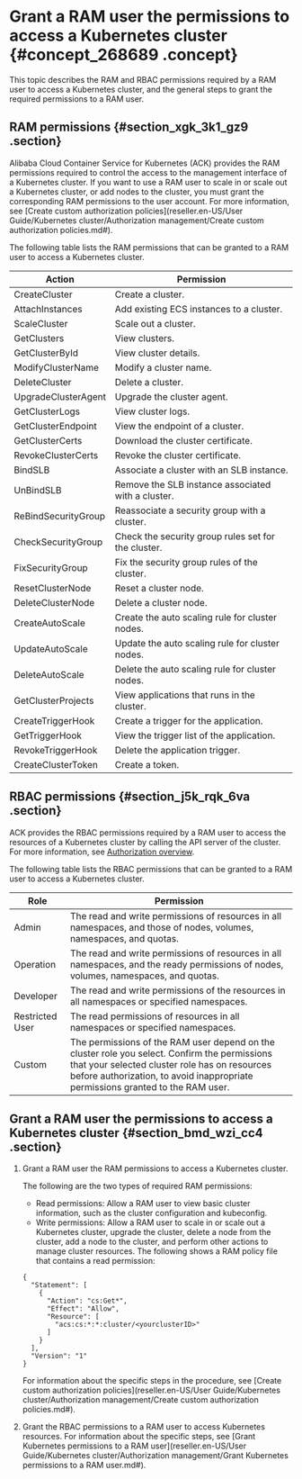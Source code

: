 # Grant a RAM user the permissions to access a Kubernetes cluster {#concept_268689 .concept}

This topic describes the RAM and RBAC permissions required by a RAM user to access a Kubernetes cluster, and the general steps to grant the required permissions to a RAM user.

## RAM permissions {#section_xgk_3k1_gz9 .section}

Alibaba Cloud Container Service for Kubernetes \(ACK\) provides the RAM permissions required to control the access to the management interface of a Kubernetes cluster. If you want to use a RAM user to scale in or scale out a Kubernetes cluster, or add nodes to the cluster, you must grant the corresponding RAM permissions to the user account. For more information, see [Create custom authorization policies](reseller.en-US/User Guide/Kubernetes cluster/Authorization management/Create custom authorization policies.md#).

The following table lists the RAM permissions that can be granted to a RAM user to access a Kubernetes cluster.

|Action|Permission|
|------|----------|
|CreateCluster|Create a cluster.|
|AttachInstances|Add existing ECS instances to a cluster.|
|ScaleCluster|Scale out a cluster.|
|GetClusters|View clusters.|
|GetClusterById|View cluster details.|
|ModifyClusterName|Modify a cluster name.|
|DeleteCluster|Delete a cluster.|
|UpgradeClusterAgent|Upgrade the cluster agent.|
|GetClusterLogs|View cluster logs.|
|GetClusterEndpoint|View the endpoint of a cluster.|
|GetClusterCerts|Download the cluster certificate.|
|RevokeClusterCerts|Revoke the cluster certificate.|
|BindSLB|Associate a cluster with an SLB instance.|
|UnBindSLB|Remove the SLB instance associated with a cluster.|
|ReBindSecurityGroup|Reassociate a security group with a cluster.|
|CheckSecurityGroup|Check the security group rules set for the cluster.|
|FixSecurityGroup|Fix the security group rules of the cluster.|
|ResetClusterNode|Reset a cluster node.|
|DeleteClusterNode|Delete a cluster node.|
|CreateAutoScale|Create the auto scaling rule for cluster nodes.|
|UpdateAutoScale|Update the auto scaling rule for cluster nodes.|
|DeleteAutoScale|Delete the auto scaling rule for cluster nodes.|
|GetClusterProjects|View applications that runs in the cluster.|
|CreateTriggerHook|Create a trigger for the application.|
|GetTriggerHook|View the trigger list of the application.|
|RevokeTriggerHook|Delete the application trigger.|
|CreateClusterToken|Create a token.|

## RBAC permissions {#section_j5k_rqk_6va .section}

ACK provides the RBAC permissions required by a RAM user to access the resources of a Kubernetes cluster by calling the API server of the cluster. For more information, see [Authorization overview](https://kubernetes.io/docs/reference/access-authn-authz/authorization/).

The following table lists the RBAC permissions that can be granted to a RAM user to access a Kubernetes cluster.

|Role|Permission|
|----|----------|
|Admin|The read and write permissions of resources in all namespaces, and those of nodes, volumes, namespaces, and quotas.|
|Operation|The read and write permissions of resources in all namespaces, and the ready permissions of nodes, volumes, namespaces, and quotas.|
|Developer|The read and write permissions of the resources in all namespaces or specified namespaces.|
|Restricted User|The read permissions of resources in all namespaces or specified namespaces.|
|Custom|The permissions of the RAM user depend on the cluster role you select. Confirm the permissions that your selected cluster role has on resources before authorization, to avoid inappropriate permissions granted to the RAM user.|

## Grant a RAM user the permissions to access a Kubernetes cluster {#section_bmd_wzi_cc4 .section}

1.  Grant a RAM user the RAM permissions to access a Kubernetes cluster.

    The following are the two types of required RAM permissions:

    -   Read permissions: Allow a RAM user to view basic cluster information, such as the cluster configuration and kubeconfig.
    -   Write permissions: Allow a RAM user to scale in or scale out a Kubernetes cluster, upgrade the cluster, delete a node from the cluster, add a node to the cluster, and perform other actions to manage cluster resources.
    The following shows a RAM policy file that contains a read permission:

    ``` {#codeblock_kqa_gd1_gr2}
    {
      "Statement": [
        {
          "Action": "cs:Get*",
          "Effect": "Allow",
          "Resource": [
            "acs:cs:*:*:cluster/<yourclusterID>"
          ]
        }
      ],
      "Version": "1"
    }
    ```

    For information about the specific steps in the procedure, see [Create custom authorization policies](reseller.en-US/User Guide/Kubernetes cluster/Authorization management/Create custom authorization policies.md#).

2.  Grant the RBAC permissions to a RAM user to access Kubernetes resources. For information about the specific steps, see [Grant Kubernetes permissions to a RAM user](reseller.en-US/User Guide/Kubernetes cluster/Authorization management/Grant Kubernetes permissions to a RAM user.md#).

